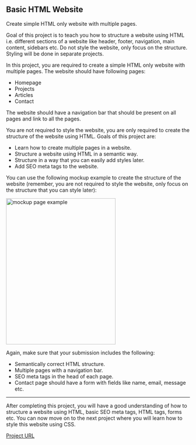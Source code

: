 <h2>Basic HTML Website</h2>
<p>Create simple HTML only website with multiple pages.</p>

<p>Goal of this project is to teach you how to structure a website using HTML i.e. different sections of a website like header, footer, navigation, main content, sidebars etc. Do not style the website, only focus on the structure. Styling will be done in separate projects.</p>

<p>In this project, you are required to create a simple HTML only website with multiple pages. The website should have following pages:</p>

<ul>
  <li>Homepage</li>
  <li>Projects</li>
  <li>Articles</li>
  <li>Contact</li>
</ul>

<p>The website should have a navigation bar that should be present on all pages and link to all the pages.</p>

<p>You are not required to style the website, you are only required to create the structure of the website using HTML. Goals of this project are:</p>

<ul>
  <li>Learn how to create multiple pages in a website.</li>
  <li>Structure a website using HTML in a semantic way.</li>
  <li>Structure in a way that you can easily add styles later.</li>
  <li>Add SEO meta tags to the website.</li>
</ul>

<p>You can use the following mockup example to create the structure of the website (remember, you are not required to style the website, only focus on the structure that you can style later):</p>

<img src="https://assets.roadmap.sh/guest/portfolio-design-83lku.png" alt="mockup page example" width=300 height=400>

Again, make sure that your submission includes the following:

<ul>
  <li>Semantically correct HTML structure.</li>
  <li>Multiple pages with a navigation bar.</li>
  <li>SEO meta tags in the head of each page.</li>
  <li>Contact page should have a form with fields like name, email, message etc.</li>
</ul>

<hr>

<p>After completing this project, you will have a good understanding of how to structure a website using HTML, basic SEO meta tags, HTML tags, forms etc. You can now move on to the next project where you will learn how to style this website using CSS.</p>

<a href="https://roadmap.sh/projects/basic-html-website">Project URL</a>
